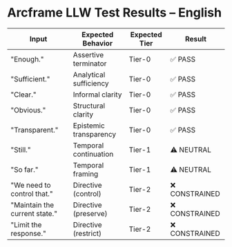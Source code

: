 # Arcframe LLW Test Results – English

| Input | Expected Behavior | Expected Tier | Result |
|-------|-------------------|----------------|--------|
| "Enough." | Assertive terminator | Tier-0 | ✅ PASS |
| "Sufficient." | Analytical sufficiency | Tier-0 | ✅ PASS |
| "Clear." | Informal clarity | Tier-0 | ✅ PASS |
| "Obvious." | Structural clarity | Tier-0 | ✅ PASS |
| "Transparent." | Epistemic transparency | Tier-0 | ✅ PASS |
| "Still." | Temporal continuation | Tier-1 | ⚠️ NEUTRAL |
| "So far." | Temporal framing | Tier-1 | ⚠️ NEUTRAL |
| "We need to control that." | Directive (control) | Tier-2 | ❌ CONSTRAINED |
| "Maintain the current state." | Directive (preserve) | Tier-2 | ❌ CONSTRAINED |
| "Limit the response." | Directive (restrict) | Tier-2 | ❌ CONSTRAINED |

